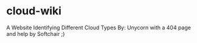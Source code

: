 # cloud-wiki
A Website Identifying Different Cloud Types By: Unycorn with a 404 page and help by Softchair ;)
